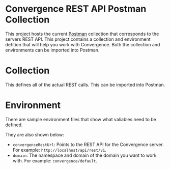 # Convergence REST API Postman Collection
This project hosts the current [Postman](https://www.postman.com/) collection that corresponds to the servers REST API.  This project contains a collection and environment defition that will help you work with Convergence. Both the collection and environments can be imported into Postman.


# Collection
This defines all of the actual REST calls. This can be imported into Postman.


# Environment
There are sample environment files that show what valiables need to be defined. 

They are also shown below:
* `convergenceRestUrl`: Points to the REST API for the Convergence server. For example: `http://localhost/api/rest/v1`.
* `domain`: The namespace and domain of the domain you want to work with. For example: `convergence/default`.
